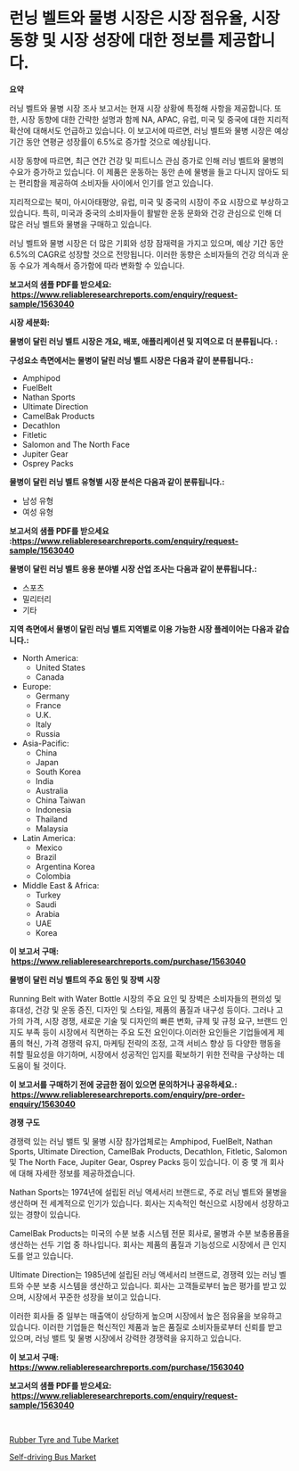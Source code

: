 <p><h1>런닝 벨트와 물병 시장은 시장 점유율, 시장 동향 및 시장 성장에 대한 정보를 제공합니다.</h1></p><p><strong>요약</strong></p>
<p><p>러닝 벨트와 물병 시장 조사 보고서는 현재 시장 상황에 특정해 사항을 제공합니다. 또한, 시장 동향에 대한 간략한 설명과 함께 NA, APAC, 유럽, 미국 및 중국에 대한 지리적 확산에 대해서도 언급하고 있습니다. 이 보고서에 따르면, 러닝 벨트와 물병 시장은 예상 기간 동안 연평균 성장률이 6.5%로 증가할 것으로 예상됩니다.</p><p>시장 동향에 따르면, 최근 연간 건강 및 피트니스 관심 증가로 인해 러닝 벨트와 물병의 수요가 증가하고 있습니다. 이 제품은 운동하는 동안 손에 물병을 들고 다니지 않아도 되는 편리함을 제공하여 소비자들 사이에서 인기를 얻고 있습니다.</p><p>지리적으로는 북미, 아시아태평양, 유럽, 미국 및 중국의 시장이 주요 시장으로 부상하고 있습니다. 특히, 미국과 중국의 소비자들이 활발한 운동 문화와 건강 관심으로 인해 더 많은 러닝 벨트와 물병을 구매하고 있습니다.</p><p>러닝 벨트와 물병 시장은 더 많은 기회와 성장 잠재력을 가지고 있으며, 예상 기간 동안 6.5%의 CAGR로 성장할 것으로 전망됩니다. 이러한 동향은 소비자들의 건강 의식과 운동 수요가 계속해서 증가함에 따라 변화할 수 있습니다.</p></p>
<p><strong>보고서의 샘플 PDF를 받으세요: &nbsp;<a href="https://www.reliableresearchreports.com/enquiry/request-sample/1563040">https://www.reliableresearchreports.com/enquiry/request-sample/1563040</a></strong></p>
<p><strong>시장 세분화:</strong></p>
<p><strong> 물병이 달린 러닝 벨트 시장은 개요, 배포, 애플리케이션 및 지역으로 더 분류됩니다. :</strong></p>
<p><strong>구성요소 측면에서는 물병이 달린 러닝 벨트 시장은 다음과 같이 분류됩니다.:</strong></p>
<p><ul><li>Amphipod</li><li>FuelBelt</li><li>Nathan Sports</li><li>Ultimate Direction</li><li>CamelBak Products</li><li>Decathlon</li><li>Fitletic</li><li>Salomon and The North Face</li><li>Jupiter Gear</li><li>Osprey Packs</li></ul></p>
<p><strong> 물병이 달린 러닝 벨트 유형별 시장 분석은 다음과 같이 분류됩니다.:</strong></p>
<p><ul><li>남성 유형</li><li>여성 유형</li></ul></p>
<p><strong>보고서의 샘플 PDF를 받으세요 :<a href="https://www.reliableresearchreports.com/enquiry/request-sample/1563040">https://www.reliableresearchreports.com/enquiry/request-sample/1563040</a></strong></p>
<p><strong> 물병이 달린 러닝 벨트 응용 분야별 시장 산업 조사는 다음과 같이 분류됩니다.:</strong></p>
<p><ul><li>스포츠</li><li>밀리터리</li><li>기타</li></ul></p>
<p><strong>지역 측면에서 물병이 달린 러닝 벨트 지역별로 이용 가능한 시장 플레이어는 다음과 같습니다.:</strong></p>
<p><ul>
    <li>
        North America:
        <ul>
            <li>United States</li>
            <li>Canada</li>
        </ul>
    </li>
    <li>
        Europe:
        <ul>
            <li>Germany</li>
            <li>France</li>
            <li>U.K.</li>
            <li>Italy</li>
            <li>Russia</li>
        </ul>
    </li>
    <li>
        Asia-Pacific:
        <ul>
            <li>China</li>
            <li>Japan</li>
            <li>South Korea</li>
            <li>India</li>
            <li>Australia</li>
            <li>China Taiwan</li>
            <li>Indonesia</li>
            <li>Thailand</li>
            <li>Malaysia</li>
        </ul>
    </li>
    <li>
        Latin America:
        <ul>
            <li>Mexico</li>
            <li>Brazil</li>
            <li>Argentina Korea</li>
            <li>Colombia</li>
        </ul>
    </li>
    <li>
        Middle East & Africa:
        <ul>
            <li>Turkey</li>
            <li>Saudi</li>
            <li>Arabia</li>
            <li>UAE</li>
            <li>Korea</li>
        </ul>
    </li>
    </ul></p>
<p><strong>이 보고서 구매: &nbsp;<a href="https://www.reliableresearchreports.com/purchase/1563040">https://www.reliableresearchreports.com/purchase/1563040</a></strong></p>
<p><strong>물병이 달린 러닝 벨트의 주요 동인 및 장벽 시장</strong></p>
<p><p>Running Belt with Water Bottle 시장의 주요 요인 및 장벽은 소비자들의 편의성 및 휴대성, 건강 및 운동 증진, 디자인 및 스타일, 제품의 품질과 내구성 등이다. 그러나 고가의 가격, 시장 경쟁, 새로운 기술 및 디자인의 빠른 변화, 규제 및 규정 요구, 브랜드 인지도 부족 등이 시장에서 직면하는 주요 도전 요인이다.이러한 요인들은 기업들에게 제품의 혁신, 가격 경쟁력 유지, 마케팅 전략의 조정, 고객 서비스 향상 등 다양한 행동을 취할 필요성을 야기하며, 시장에서 성공적인 입지를 확보하기 위한 전략을 구상하는 데 도움이 될 것이다.</p></p>
<p><strong>이 보고서를 구매하기 전에 궁금한 점이 있으면 문의하거나 공유하세요.: &nbsp;<a href="https://www.reliableresearchreports.com/enquiry/pre-order-enquiry/1563040">https://www.reliableresearchreports.com/enquiry/pre-order-enquiry/1563040</a></strong></p>
<p><strong>경쟁 구도</strong></p>
<p><p>경쟁력 있는 러닝 밸트 및 물병 시장 참가업체로는 Amphipod, FuelBelt, Nathan Sports, Ultimate Direction, CamelBak Products, Decathlon, Fitletic, Salomon 및 The North Face, Jupiter Gear, Osprey Packs 등이 있습니다. 이 중 몇 개 회사에 대해 자세한 정보를 제공하겠습니다.</p><p>Nathan Sports는 1974년에 설립된 러닝 액세서리 브랜드로, 주로 러닝 벨트와 물병을 생산하며 전 세계적으로 인기가 있습니다. 회사는 지속적인 혁신으로 시장에서 성장하고 있는 경향이 있습니다.</p><p>CamelBak Products는 미국의 수분 보충 시스템 전문 회사로, 물병과 수분 보충용품을 생산하는 선두 기업 중 하나입니다. 회사는 제품의 품질과 기능성으로 시장에서 큰 인지도를 얻고 있습니다.</p><p>Ultimate Direction는 1985년에 설립된 러닝 액세서리 브랜드로, 경쟁력 있는 러닝 벨트와 수분 보충 시스템을 생산하고 있습니다. 회사는 고객들로부터 높은 평가를 받고 있으며, 시장에서 꾸준한 성장을 보이고 있습니다.</p><p>이러한 회사들 중 일부는 매출액이 상당하게 높으며 시장에서 높은 점유율을 보유하고 있습니다. 이러한 기업들은 혁신적인 제품과 높은 품질로 소비자들로부터 신뢰를 받고 있으며, 러닝 밸트 및 물병 시장에서 강력한 경쟁력을 유지하고 있습니다.</p></p>
<p><strong>이 보고서 구매: &nbsp; <a href="https://www.reliableresearchreports.com/purchase/1563040">https://www.reliableresearchreports.com/purchase/1563040</a></strong></p>
<p><strong>보고서의 샘플 PDF를 받으세요: &nbsp;<a href="https://www.reliableresearchreports.com/enquiry/request-sample/1563040">https://www.reliableresearchreports.com/enquiry/request-sample/1563040</a></strong><strong></strong></p>
<p>&nbsp;</p>
<p><p><a href="https://confirmed-shield-e13.notion.site/Rubber-Tyre-and-Tube-Market-Analysis-Examines-its-Scope-on-Growth-Opportunities-and-Forecasted-Tren-e8107d51f19c4e5ab4785787e61011c2">Rubber Tyre and Tube Market</a></p><p><a href="https://sore-arch-6db.notion.site/Self-driving-Bus-Market-Research-Report-Provides-thorough-Industry-Overview-which-offers-an-In-Dept-3c58d5f9e507427d8e39cf3d6680bd99">Self-driving Bus Market</a></p></p>